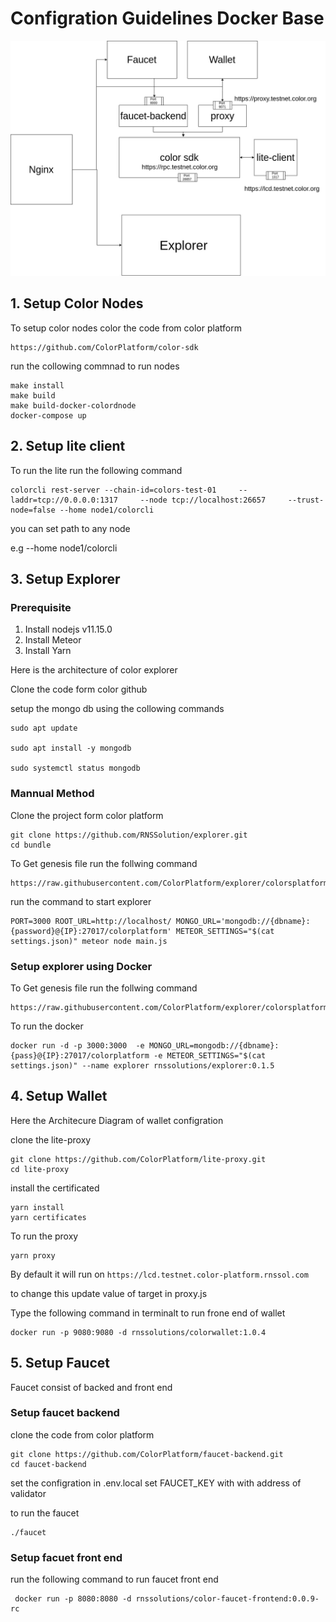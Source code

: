 # Configration Guidelines Docker Base




![Color Architecure](colorArchitecure.jpg)





## 1. Setup Color Nodes

To setup color nodes color the code from color platform
```
https://github.com/ColorPlatform/color-sdk

```
run the collowing commnad to run nodes 
```
make install
make build
make build-docker-colordnode
docker-compose up
```


## 2. Setup lite client

To run the lite run the following command
```
colorcli rest-server --chain-id=colors-test-01     --laddr=tcp://0.0.0.0:1317     --node tcp://localhost:26657     --trust-node=false --home node1/colorcli

```
you can set path to any node 

e.g --home node1/colorcli



## 3. Setup Explorer

### Prerequisite
1. Install nodejs v11.15.0
2. Install Meteor 
3. Install Yarn

Here is the architecture of color explorer




Clone the code form color github

setup the mongo db using the collowing commands

```
sudo apt update

sudo apt install -y mongodb

sudo systemctl status mongodb
```

### Mannual Method

Clone the project form color platform

```
git clone https://github.com/RNSSolution/explorer.git
cd bundle
```

To Get genesis file run the follwing command
```
https://raw.githubusercontent.com/ColorPlatform/explorer/colorsplatform/development/settings.json
```

run the command to start explorer
```
PORT=3000 ROOT_URL=http://localhost/ MONGO_URL='mongodb://{dbname}:{password}@{IP}:27017/colorplatform' METEOR_SETTINGS="$(cat settings.json)" meteor node main.js
```


### Setup explorer using Docker

To Get genesis file run the follwing command
```
https://raw.githubusercontent.com/ColorPlatform/explorer/colorsplatform/development/settings.json
```
To run the docker 
```
docker run -d -p 3000:3000  -e MONGO_URL=mongodb://{dbname}:{pass}@{IP}:27017/colorplatform -e METEOR_SETTINGS="$(cat settings.json)" --name explorer rnssolutions/explorer:0.1.5
```



## 4. Setup Wallet

Here the Architecure Diagram of wallet configration




clone the lite-proxy

```
git clone https://github.com/ColorPlatform/lite-proxy.git
cd lite-proxy
```
install the certificated 
```
yarn install
yarn certificates
```
To run the proxy

```
yarn proxy
```

By default it will run on ```https://lcd.testnet.color-platform.rnssol.com```

to change this update value of target in proxy.js


Type the following command in terminalt to run frone end of wallet

```
docker run -p 9080:9080 -d rnssolutions/colorwallet:1.0.4

```


## 5. Setup Faucet

Faucet consist of backed and front end 

### Setup faucet backend


clone the code from color platform


```
git clone https://github.com/ColorPlatform/faucet-backend.git
cd faucet-backend
```

set the configration in .env.local
set FAUCET_KEY with with address of validator 

to run the faucet 
```
./faucet
```

### Setup facuet front end 


run the following command to run faucet front end 

```
 docker run -p 8080:8080 -d rnssolutions/color-faucet-frontend:0.0.9-rc
```












